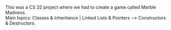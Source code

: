 This was a CS 32 project where we had to create a game called Marble Madness.<br />
Main topics: Classes & Inheritance | Linked Lists & Pointers --> Constructors & Destructors.
